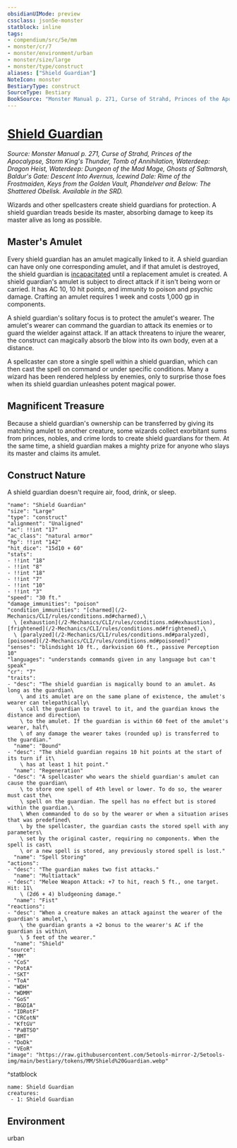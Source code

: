 ```yaml
---
obsidianUIMode: preview
cssclass: json5e-monster
statblock: inline
tags:
- compendium/src/5e/mm
- monster/cr/7
- monster/environment/urban
- monster/size/large
- monster/type/construct
aliases: ["Shield Guardian"]
NoteIcon: monster
BestiaryType: construct
SourceType: Bestiary
BookSource: "Monster Manual p. 271, Curse of Strahd, Princes of the Apocalypse, Storm King's Thunder, Tomb of Annihilation, Waterdeep: Dragon Heist, Waterdeep: Dungeon of the Mad Mage, Ghosts of Saltmarsh, Baldur's Gate: Descent Into Avernus, Icewind Dale: Rime of the Frostmaiden, Keys from the Golden Vault, Phandelver and Below: The Shattered Obelisk. Available in the SRD."
---
```

# [Shield Guardian](2-Mechanics/CLI/bestiary/construct/shield-guardian.md)
*Source: Monster Manual p. 271, Curse of Strahd, Princes of the Apocalypse, Storm King's Thunder, Tomb of Annihilation, Waterdeep: Dragon Heist, Waterdeep: Dungeon of the Mad Mage, Ghosts of Saltmarsh, Baldur's Gate: Descent Into Avernus, Icewind Dale: Rime of the Frostmaiden, Keys from the Golden Vault, Phandelver and Below: The Shattered Obelisk. Available in the SRD.*  

Wizards and other spellcasters create shield guardians for protection. A shield guardian treads beside its master, absorbing damage to keep its master alive as long as possible.

## Master's Amulet

Every shield guardian has an amulet magically linked to it. A shield guardian can have only one corresponding amulet, and if that amulet is destroyed, the shield guardian is [incapacitated](/2-Mechanics/CLI/rules/conditions.md#incapacitated) until a replacement amulet is created. A shield guardian's amulet is subject to direct attack if it isn't being worn or carried. It has AC 10, 10 hit points, and immunity to poison and psychic damage. Crafting an amulet requires 1 week and costs 1,000 gp in components.

A shield guardian's solitary focus is to protect the amulet's wearer. The amulet's wearer can command the guardian to attack its enemies or to guard the wielder against attack. If an attack threatens to injure the wearer, the construct can magically absorb the blow into its own body, even at a distance.

A spellcaster can store a single spell within a shield guardian, which can then cast the spell on command or under specific conditions. Many a wizard has been rendered helpless by enemies, only to surprise those foes when its shield guardian unleashes potent magical power.

## Magnificent Treasure

Because a shield guardian's ownership can be transferred by giving its matching amulet to another creature, some wizards collect exorbitant sums from princes, nobles, and crime lords to create shield guardians for them. At the same time, a shield guardian makes a mighty prize for anyone who slays its master and claims its amulet.

## Construct Nature

A shield guardian doesn't require air, food, drink, or sleep.

```statblock
"name": "Shield Guardian"
"size": "Large"
"type": "construct"
"alignment": "Unaligned"
"ac": !!int "17"
"ac_class": "natural armor"
"hp": !!int "142"
"hit_dice": "15d10 + 60"
"stats":
- !!int "18"
- !!int "8"
- !!int "18"
- !!int "7"
- !!int "10"
- !!int "3"
"speed": "30 ft."
"damage_immunities": "poison"
"condition_immunities": "[charmed](/2-Mechanics/CLI/rules/conditions.md#charmed),\
  \ [exhaustion](/2-Mechanics/CLI/rules/conditions.md#exhaustion), [frightened](/2-Mechanics/CLI/rules/conditions.md#frightened),\
  \ [paralyzed](/2-Mechanics/CLI/rules/conditions.md#paralyzed), [poisoned](/2-Mechanics/CLI/rules/conditions.md#poisoned)"
"senses": "blindsight 10 ft., darkvision 60 ft., passive Perception 10"
"languages": "understands commands given in any language but can't speak"
"cr": "7"
"traits":
- "desc": "The shield guardian is magically bound to an amulet. As long as the guardian\
    \ and its amulet are on the same plane of existence, the amulet's wearer can telepathically\
    \ call the guardian to travel to it, and the guardian knows the distance and direction\
    \ to the amulet. If the guardian is within 60 feet of the amulet's wearer, half\
    \ of any damage the wearer takes (rounded up) is transferred to the guardian."
  "name": "Bound"
- "desc": "The shield guardian regains 10 hit points at the start of its turn if it\
    \ has at least 1 hit point."
  "name": "Regeneration"
- "desc": "A spellcaster who wears the shield guardian's amulet can cause the guardian\
    \ to store one spell of 4th level or lower. To do so, the wearer must cast the\
    \ spell on the guardian. The spell has no effect but is stored within the guardian.\
    \ When commanded to do so by the wearer or when a situation arises that was predefined\
    \ by the spellcaster, the guardian casts the stored spell with any parameters\
    \ set by the original caster, requiring no components. When the spell is cast\
    \ or a new spell is stored, any previously stored spell is lost."
  "name": "Spell Storing"
"actions":
- "desc": "The guardian makes two fist attacks."
  "name": "Multiattack"
- "desc": "Melee Weapon Attack: +7 to hit, reach 5 ft., one target. Hit: 11\
    \ (2d6 + 4) bludgeoning damage."
  "name": "Fist"
"reactions":
- "desc": "When a creature makes an attack against the wearer of the guardian's amulet,\
    \ the guardian grants a +2 bonus to the wearer's AC if the guardian is within\
    \ 5 feet of the wearer."
  "name": "Shield"
"source":
- "MM"
- "CoS"
- "PotA"
- "SKT"
- "ToA"
- "WDH"
- "WDMM"
- "GoS"
- "BGDIA"
- "IDRotF"
- "CRCotN"
- "KftGV"
- "PaBTSO"
- "BMT"
- "DoDk"
- "VEoR"
"image": "https://raw.githubusercontent.com/5etools-mirror-2/5etools-img/main/bestiary/tokens/MM/Shield%20Guardian.webp"
```
^statblock

```encounter-table
name: Shield Guardian
creatures:
 - 1: Shield Guardian
```

## Environment

urban